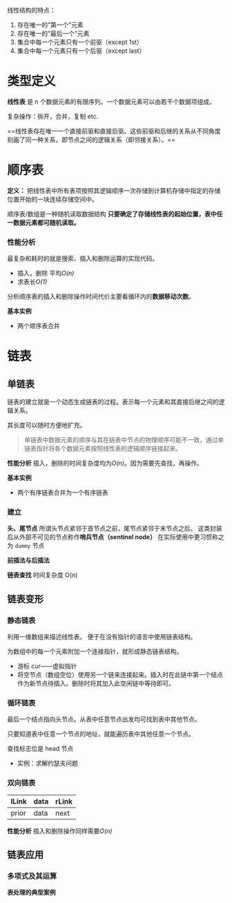 线性结构的特点：
1.  存在唯一的“第一个”元素
2.  存在唯一的“最后一个”元素
3.  集合中每一个元素只有一个前驱（except 1st）
4.  集合中每一个元素只有一个后驱（except last）

# 类型定义
**线性表**
是 n 个数据元素的有限序列。一个数据元素可以由若干个数据项组成。

复杂操作：拆开，合并，复制 etc.

==线性表存在唯一一个直接前驱和直接后驱。这些前驱和后继的关系从不同角度刻画了同一种关系，即节点之间的逻辑关系（即邻接关系）。==

# 顺序表
**定义：**
把线性表中所有表项按照其逻辑顺序一次存储到计算机存储中指定的存储位置开始的一块连续存储空间中。

顺序表/数组是一种随机读取数据结构
**只要确定了存储线性表的起始位置，表中任一数据元素都可随机读取。**

### 性能分析
最复杂和耗时的就是搜索、插入和删除运算的实现代码。
- 插入，删除 平均*O(n)*
- 求表长*O(1)*

分析顺序表的插入和删除操作时间代价主要看循环内的**数据移动次数**。

**基本实例**
- 两个顺序表合并

# 链表
## 单链表
链表的建立就是一个动态生成链表的过程。表示每一个元素和其直接后继之间的逻辑关系。

其长度可以随时方便地扩充。

> 单链表中数据元素的顺序与其在链表中节点的物理顺序可能不一致，通过单链表指针将各个数据元素按照线性表的逻辑顺序链接起来。

**性能分析**
插入，删除的时间复杂度均为*O(n)*。因为需要先查找，再操作。

**基本实例**
- 两个有序链表合并为一个有序链表

### 建立
**头、尾节点**
所谓头节点紧邻于首节点之前，尾节点紧邻于末节点之后。
这类封装后从外部不可见的节点称作**哨兵节点（sentinel node）**
在实际使用中更习惯称之为 `dummy` 节点

**前插法与后插法**

**链表查找**
时间复杂度 O(n)

## 链表变形
### 静态链表
利用一维数组来描述线性表。
便于在没有指针的语言中使用链表结构。

为数组中的每一个元素附加一个连接指针，就形成静态链表结构。

- 游标 cur——虚拟指针
- 将空节点（数组空位）使用另一个链来连接起来。插入时在此链中第一个结点作为新节点待插入。删除时将其加入此空闲链中等待即可。

### 循环链表
最后一个结点指向头节点。从表中任意节点出发均可找到表中其他节点。

只要知道表中任意一个节点的地址，就能遍历表中其他任意一个节点。

查找标志位是 head 节点

- 实例：求解约瑟夫问题

### 双向链表
| lLink | data | rLink |
| ----- | ---- | ----- |
| prior | data | next  | 


**性能分析**
插入和删除操作同样需要*O(n)*

## 链表应用
### 多项式及其运算
**表处理的典型案例**
